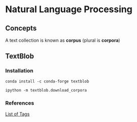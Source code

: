 # Natural Language Processing

## Concepts

A text collection is known as __corpus__ (plural is __corpora__)

## TextBlob

### Installation

`conda install -c conda-forge textblob`

`ipython -m textblob.download_corpora`

### References

[List of Tags](https://www.clips.uantwerpen.be/pages/MBSP-tags)

